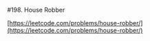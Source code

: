 #198. House Robber

[https://leetcode.com/problems/house-robber/](https://leetcode.com/problems/house-robber/)
